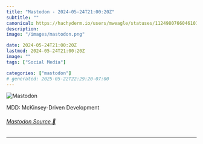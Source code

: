 ```yaml
---
title: "Mastodon - 2024-05-24T21:00:20Z"
subtitle: ""
canonical: https://hachyderm.io/users/mweagle/statuses/112498076604610136
description:
image: "/images/mastodon.png"

date: 2024-05-24T21:00:20Z
lastmod: 2024-05-24T21:00:20Z
image: ""
tags: ["Social Media"]

categories: ["mastodon"]
# generated: 2025-05-22T22:29:20-07:00
---
```

![Mastodon](/images/mastodon.png)

<p>MDD: McKinsey-Driven Development</p>


###### [Mastodon Source 🐘](https://hachyderm.io/@mweagle/112498076604610136)

___
